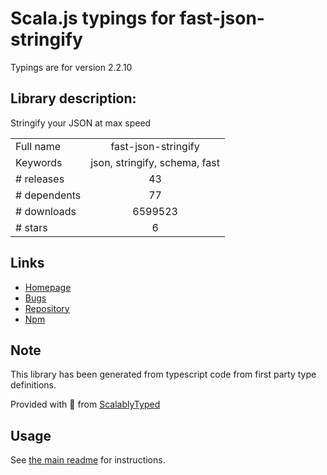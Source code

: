 
# Scala.js typings for fast-json-stringify

Typings are for version 2.2.10

## Library description:
Stringify your JSON at max speed

|                    |                 |
| ------------------ | :-------------: |
| Full name          | fast-json-stringify |
| Keywords           | json, stringify, schema, fast |
| # releases         | 43 |
| # dependents       | 77 |
| # downloads        | 6599523 |
| # stars            | 6 |

## Links
- [Homepage](https://github.com/fastify/fast-json-stringify#readme)
- [Bugs](https://github.com/fastify/fast-json-stringify/issues)
- [Repository](https://github.com/fastify/fast-json-stringify)
- [Npm](https://www.npmjs.com/package/fast-json-stringify)
    


## Note
This library has been generated from typescript code from first party type definitions.

Provided with :purple_heart: from [ScalablyTyped](https://github.com/oyvindberg/ScalablyTyped)

## Usage
See [the main readme](../../readme.md) for instructions.


